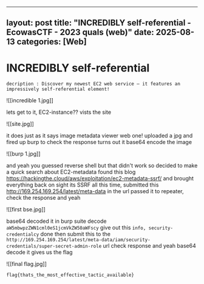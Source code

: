 ----
layout: post
title: "INCREDIBLY self-referential  - EcowasCTF - 2023 quals (web)"
date: 2025-08-13
categories: [Web]
---

# INCREDIBLY self-referential 

```
decription : Discover my newest EC2 web service – it features an impressively self-referential element!
```

![[incredible 1.jpg]]

lets get to it, EC2-instance??  vists the site 

![[site.jpg]]

 it does  just as it says image metadata viewer web one! uploaded a jpg and fired up burp to check the response turns out it base64 encode the image 

![[burp 1.jpg]]

and yeah you guessed reverse shell but that didn't work so decided to make a quick search about EC2-metadata found this blog https://hackingthe.cloud/aws/exploitation/ec2-metadata-ssrf/ and brought everything back on sight its SSRF all this time,  submitted this http://169.254.169.254/latest/meta-data in the url passed it to repeater, check the response and yeah 

![[first bse.jpg]]

base64 decoded it in burp suite decode ```aW5mbwpzZWN1cml0eS1jcmVkZW50aWFscy```  give out this ```info, security-credentialcy``` done then submit this to the ```http://169.254.169.254/latest/meta-data/iam/security-credentials/super-secret-admin-role```  url check response and yeah base64 decode it gives us the flag  

![[final flag.jpg]]

```
flag{thats_the_most_effective_tactic_available}
```
